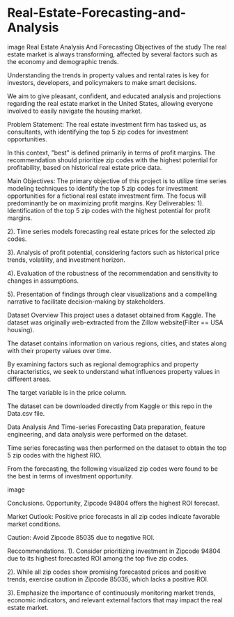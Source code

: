 # Real-Estate-Forecasting-and-Analysis
image
Real Estate Analysis And Forecasting
Objectives of the study
The real estate market is always transforming, affected by several factors such as the economy and demographic trends.

Understanding the trends in property values and rental rates is key for investors, developers, and policymakers to make smart decisions.

We aim to give pleasant, confident, and educated analysis and projections regarding the real estate market in the United States, allowing everyone involved to easily navigate the housing market.

Problem Statement:
The real estate investment firm has tasked us, as consultants, with identifying the top 5 zip codes for investment opportunities.

In this context, "best" is defined primarily in terms of profit margins. The recommendation should prioritize zip codes with the highest potential for profitability, based on historical real estate price data.

Main Objectives:
The primary objective of this project is to utilize time series modeling techniques to identify the top 5 zip codes for investment opportunities for a fictional real estate investment firm. The focus will predominantly be on maximizing profit margins.
Key Deliverables:
1). Identification of the top 5 zip codes with the highest potential for profit margins.

2). Time series models forecasting real estate prices for the selected zip codes.

3). Analysis of profit potential, considering factors such as historical price trends, volatility, and investment horizon.

4). Evaluation of the robustness of the recommendation and sensitivity to changes in assumptions.

5). Presentation of findings through clear visualizations and a compelling narrative to facilitate decision-making by stakeholders.

Dataset Overview
This project uses a dataset obtained from Kaggle. The dataset was originally web-extracted from the Zillow website(Filter == USA housing).

The dataset contains information on various regions, cities, and states along with their property values over time.

By examining factors such as regional demographics and property characteristics, we seek to understand what influences property values in different areas.

The target variable is in the price column.

The dataset can be downloaded directly from Kaggle or this repo in the Data.csv file.

Data Analysis And Time-series Forecasting
Data preparation, feature engineering, and data analysis were performed on the dataset.

Time series forecasting was then performed on the dataset to obtain the top 5 zip codes with the highest RIO.

From the forecasting, the following visualized zip codes were found to be the best in terms of investment opportunity.

image

Conclusions.
Opportunity, Zipcode 94804 offers the highest ROI forecast.

Market Outlook: Positive price forecasts in all zip codes indicate favorable market conditions.

Caution: Avoid Zipcode 85035 due to negative ROI.

Reccommendations.
1). Consider prioritizing investment in Zipcode 94804 due to its highest forecasted ROI among the top five zip codes.

2). While all zip codes show promising forecasted prices and positive trends, exercise caution in Zipcode 85035, which lacks a positive ROI.

3). Emphasize the importance of continuously monitoring market trends, economic indicators, and relevant external factors that may impact the real estate market.

